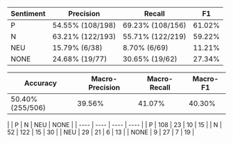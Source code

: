 | Sentiment | Precision | Recall | F1 |
| --------- | --------- | ------ | -- |
| P | 54.55% (108/198) | 69.23% (108/156) | 61.02% |
| N | 63.21% (122/193) | 55.71% (122/219) | 59.22% |
| NEU | 15.79% (6/38) | 8.70% (6/69) | 11.21% |
| NONE | 24.68% (19/77) | 30.65% (19/62) | 27.34% |

| Accuracy | Macro-Precision | Macro-Recall | Macro-F1 |
| -------- | --------------- | ------------ | -------- |
| 50.40% (255/506) | 39.56% | 41.07% | 40.30% |

|  | P | N | NEU | NONE |
| ---- | ---- | ---- | ---- |
| P  | 108  | 23  | 10  | 15 |
| N  | 52  | 122  | 15  | 30 |
| NEU  | 29  | 21  | 6  | 13 |
| NONE  | 9  | 27  | 7  | 19 |
